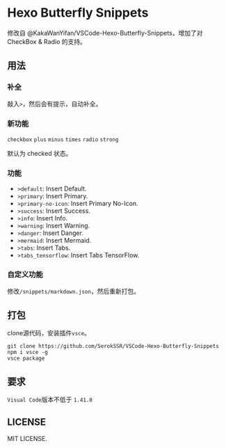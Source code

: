 # Hexo Butterfly Snippets

修改自 @KakaWanYifan/VSCode-Hexo-Butterfly-Snippets，增加了对 CheckBox & Radio 的支持。

## 用法

### 补全

敲入`>`，然后会有提示，自动补全。

### 新功能

`checkbox` `plus` `minus` `times` `radio` `strong`

默认为 checked 状态。
  
### 功能

- `>default`: Insert Default.
- `>primary`: Insert Primary.
- `>primary-no-icon`: Insert Primary No-Icon.
- `>success`: Insert Success.
- `>info`: Insert Info.
- `>warning`: Insert Warning.
- `>danger`: Insert Danger.
- `>mermaid`: Insert Mermaid.
- `>tabs`: Insert Tabs.
- `>tabs_tensorflow`: Insert Tabs TensorFlow.

### 自定义功能

修改`/snippets/markdown.json`，然后重新打包。

## 打包

clone源代码，安装插件`vsce`。

```
git clone https://github.com/SerokSSR/VSCode-Hexo-Butterfly-Snippets
npm i vsce -g
vsce package
```

## 要求

`Visual Code`版本不低于 `1.41.0`

## LICENSE

MIT LICENSE.